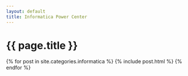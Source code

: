 ```yaml
---
layout: default
title: Informatica Power Center
---
```


# {{ page.title }}

{% for post in site.categories.informatica %}
  {% include post.html %}
{% endfor %}

